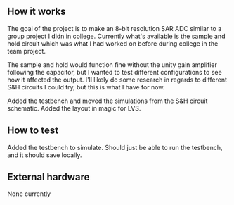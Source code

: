 <!---

This file is used to generate your project datasheet. Please fill in the information below and delete any unused
sections.

You can also include images in this folder and reference them in the markdown. Each image must be less than
512 kb in size, and the combined size of all images must be less than 1 MB.
-->

## How it works

The goal of the project is to make an 8-bit resolution SAR ADC similar to a group project I didn in college. Currently what's available is the sample and hold circuit which was what I had worked on before during college in the team project.

The sample and hold would function fine without the unity gain amplifier following the capacitor, but I wanted to test different configurations to see how it affected the output. I'll likely do some research in regards to different S&H circuits I could try, but this is what I have for now.

Added the testbench and moved the simulations from the S&H circuit schematic. Added the layout in magic for LVS.

## How to test

Added the testbench to simulate. Should just be able to run the testbench, and it should save locally.

## External hardware

None currently
